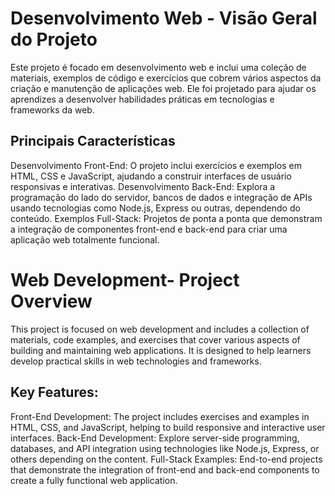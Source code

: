 # Desenvolvimento Web - Visão Geral do Projeto

Este projeto é focado em desenvolvimento web e inclui uma coleção de materiais, exemplos de código e exercícios que cobrem vários aspectos da criação e manutenção de aplicações web. Ele foi projetado para ajudar os aprendizes a desenvolver habilidades práticas em tecnologias e frameworks da web.

## Principais Características

Desenvolvimento Front-End: O projeto inclui exercícios e exemplos em HTML, CSS e JavaScript, ajudando a construir interfaces de usuário responsivas e interativas.
Desenvolvimento Back-End: Explora a programação do lado do servidor, bancos de dados e integração de APIs usando tecnologias como Node.js, Express ou outras, dependendo do conteúdo.
Exemplos Full-Stack: Projetos de ponta a ponta que demonstram a integração de componentes front-end e back-end para criar uma aplicação web totalmente funcional.

# Web  Development- Project Overview

This project is focused on web development and includes a collection of materials, code examples, and exercises that cover various aspects of building and maintaining web applications. It is designed to help learners develop practical skills in web technologies and frameworks.

## Key Features:

Front-End Development: The project includes exercises and examples in HTML, CSS, and JavaScript, helping to build responsive and interactive user interfaces.
Back-End Development: Explore server-side programming, databases, and API integration using technologies like Node.js, Express, or others depending on the content.
Full-Stack Examples: End-to-end projects that demonstrate the integration of front-end and back-end components to create a fully functional web application.
